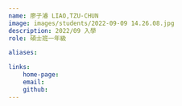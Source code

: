 ```yaml
---
name: 廖子濬 LIAO,TZU-CHUN
image: images/students/2022-09-09 14.26.08.jpg
description: 2022/09 入學
role: 碩士班一年級

aliases:

links:
    home-page:
    email:
    github:
---
```

